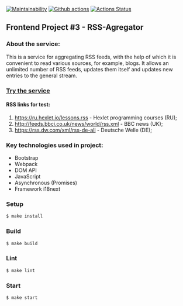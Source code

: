 [![Maintainability](https://api.codeclimate.com/v1/badges/465f1f9e1829cca04728/maintainability)](https://codeclimate.com/github/KatherinaFed/frontend-project-lvl3/maintainability) [![Github actions](https://github.com/KatherinaFed/frontend-project-lvl3/actions/workflows/github-actions.yml/badge.svg)](https://github.com/KatherinaFed/frontend-project-lvl3/actions/workflows/github-actions.yml) [![Actions Status](https://github.com/KatherinaFed/frontend-project-lvl3/workflows/hexlet-check/badge.svg)](https://github.com/KatherinaFed/frontend-project-lvl3/actions)

## Frontend Project #3 - RSS-Agregator

### About the service:
This is a service for aggregating RSS feeds, with the help of which it is convenient to read various sources, for example, blogs. It allows an unlimited number of RSS feeds, updates them itself and updates new entries to the general stream.

### [Try the service](https://frontend-project-lvl3-6j76s4lrw-katherinafed.vercel.app)

#### RSS links for test:
1. https://ru.hexlet.io/lessons.rss - Hexlet programming courses (RU);
2. http://feeds.bbci.co.uk/news/world/rss.xml - BBC news (UK);
3. https://rss.dw.com/xml/rss-de-all - Deutsche Welle (DE);

### Key technologies used in project:
- Bootstrap
- Webpack
- DOM API
- JavaScript
- Asynchronous (Promises)
- Framework i18next

### Setup
```sh
$ make install
```

### Build
```sh
$ make build
```

### Lint
```sh
$ make lint
```

### Start
```sh
$ make start
```
